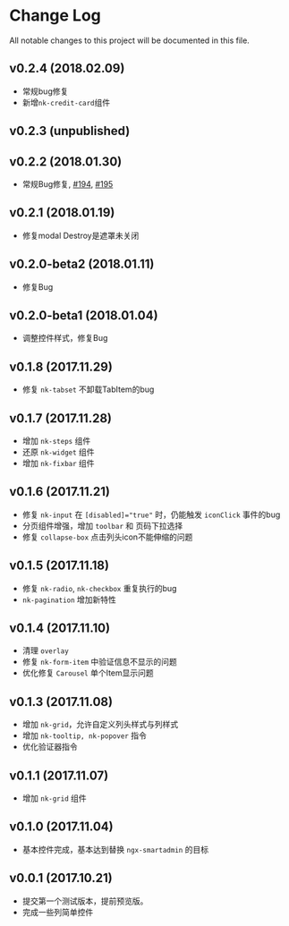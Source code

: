 # Change Log
All notable changes to this project will be documented in this file.

## v0.2.4 (2018.02.09)

- 常规bug修复
- 新增`nk-credit-card`组件

## v0.2.3 (unpublished)

## v0.2.2 (2018.01.30)

- 常规Bug修复, [#194](http://trgit2/newkit/central-platform/issues/194), [#195](http://trgit2/newkit/central-platform/issues/195)

## v0.2.1 (2018.01.19)

- 修复modal Destroy是遮罩未关闭

## v0.2.0-beta2 (2018.01.11)

- 修复Bug

## v0.2.0-beta1 (2018.01.04)

- 调整控件样式，修复Bug

## v0.1.8 (2017.11.29)

- 修复 `nk-tabset` 不卸载TabItem的bug

## v0.1.7 (2017.11.28)

- 增加 `nk-steps` 组件
- 还原 `nk-widget` 组件
- 增加 `nk-fixbar` 组件

## v0.1.6 (2017.11.21)

- 修复 `nk-input` 在 `[disabled]="true"` 时，仍能触发 `iconClick` 事件的bug
- 分页组件增强，增加 `toolbar` 和 页码下拉选择
- 修复 `collapse-box` 点击列头icon不能伸缩的问题

## v0.1.5 (2017.11.18)

- 修复 `nk-radio`, `nk-checkbox` 重复执行的bug
- `nk-pagination` 增加新特性

## v0.1.4 (2017.11.10)

- 清理 `overlay`
- 修复 `nk-form-item` 中验证信息不显示的问题
- 优化修复 `Carousel` 单个Item显示问题

## v0.1.3 (2017.11.08)

- 增加 `nk-grid`，允许自定义列头样式与列样式
- 增加 `nk-tooltip, nk-popover` 指令
- 优化验证器指令

## v0.1.1 (2017.11.07)

- 增加 `nk-grid` 组件

## v0.1.0 (2017.11.04)

- 基本控件完成，基本达到替换 `ngx-smartadmin` 的目标

## v0.0.1 (2017.10.21)

- 提交第一个测试版本，提前预览版。
- 完成一些列简单控件

